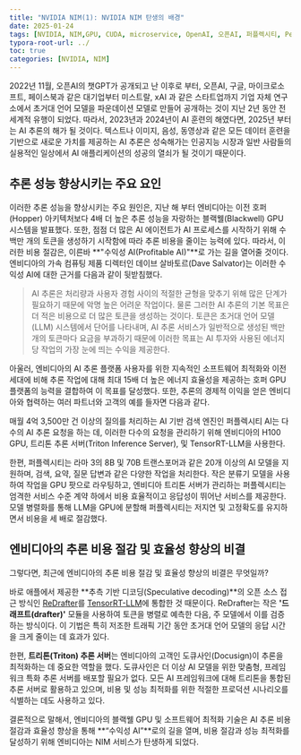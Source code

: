 ```yaml
---
title: "NVIDIA NIM(1): NVIDIA NIM 탄생의 배경"
date: 2025-01-24
tags: [NVIDIA, NIM,GPU, CUDA, microservice, OpenAI, 오픈AI, 퍼플렉시티, Perfexibilty, 트리톤 추론 서버, Triton Inference Server, TensorRT-LLM, LLM,H100, 애플, Apple, Speculative decoding, xAI]
typora-root-url: ../
toc: true
categories: [NVIDIA, NIM]
---
```


2022년 11월, 오픈AI의 챗GPT가 공개되고 난 이후로 부터, 오픈AI, 구글, 마이크로소프트, 페이스북과 같은 대기업부터 미스트랄, xAI 과 같은 스타트업까지 기업 자체 연구소에서 초거대 언어 모델을 파운데이션 모델로 만들어 공개하는 것이 지난 2년 동안 전세계적 유행이 되었다. 따라서, 2023년과 2024년이 AI 훈련의 해였다면, 2025년 부터는 AI 추론의 해가 될 것이다. 텍스트나 이미지, 음성, 동영상과 같은 모든 데이터 훈련을 기반으로 새로운 가치를 제공하는 AI 추론은 성숙해가는 인공지능 시장과 일반 사람들의 실용적인 일상에서 AI 애플리케이션의 성공의 열쇠가 될 것이기 때문이다.

## 추론 성능 향상시키는 주요 요인

이러한 추론 성능을 향상시키는 주요 원인은, 지난 해 부터 엔비디아는 이전 호퍼(Hopper) 아키텍처보다 4배 더 높은 추론 성능을 자랑하는 블랙웰(Blackwell) GPU 시스템을 발표했다. 또한, 점점 더 많은 AI 에이전트가 AI 프로세스를 시작하기 위해 수백만 개의 토큰을 생성하기 시작함에 따라 추론 비용을 줄이는 능력에 있다. 따라서, 이러한 비용 절감은, 이른바 **"수익성 AI(Profitable AI)"**로 가는 길을 열어줄 것이다. 엔비디아의 가속 컴퓨팅 제품 디렉터인 데이브 살바토르(Dave Salvator)는 이러한 수익성 AI에 대한 근거를 다음과 같이 뒷받침했다.

> AI 추론은 처리량과 사용자 경험 사이의 적절한 균형을 맞추기 위해 많은 단계가 필요하기 때문에 악명 높은 어려운 작업이다. 물론 그러한 AI 추론의 기본 목표은 더 적은 비용으로 더 많은 토큰을 생성하는 것이다. 토큰은 초거대 언어 모델(LLM) 시스템에서 단어를 나타내며, AI 추론 서비스가 일반적으로 생성된 백만 개의 토큰마다 요금을 부과하기 때문에 이러한 목표는 AI 투자와 사용된 에너지당 작업의 가장 눈에 띄는 수익을 제공한다. 

아울러, 엔비디아의 AI 추론 플랫폼 사용자를 위한 지속적인 소프트웨어 최적화와 이전 세대에 비해 추론 작업에 대해 최대 15배 더 높은 에너지 효율성을 제공하는 호퍼 GPU 플랫폼의 능력을 결합하여 이 목표를 달성했다. 또한, 추론의 경제적 이익을 얻은 엔비디아와 협력하는 여러 파트너와 고객의 예를 들자면 다음과 같다.

매월 4억 3,500만 건 이상의 질의를 처리하는 AI 기반 검색 엔진인 퍼플렉시티 AI는 다수의 AI 추론 요청을 하는 데, 이러한 다수의 요청을 관리하기 위해 엔비디아의 H100 GPU, 트리톤 추론 서버(Triton Inference Server), 및 TensorRT-LLM을 사용한다.

한편, 퍼플렉시티는 라마 3의 8B 및 70B 트랜스포머과 같은 20개 이상의 AI 모델을 지원하며, 검색, 요약, 질문 답변과 같은 다양한 작업을 처리한다. 작은 분류기 모델을 사용하여 작업을 GPU 팟으로 라우팅하고, 엔비디아 트리톤 서버가 관리하는 퍼플렉시티는 엄격한 서비스 수준 계약 하에서 비용 효율적이고 응답성이 뛰어난 서비스를 제공한다. 모델 병렬화를 통해 LLM을 GPU에 분할해 퍼플렉시티는 저지연 및 고정확도를 유지하면서 비용을 세 배로 절감했다.

## 엔비디아의 추론 비용 절감 및 효율성 향상의 비결

그렇다면, 최근에 엔비디아의 추론 비용 절감 및 효율성 향상의 비결은 무엇일까?

바로 애플에서 제공한 **추측 기반 디코딩(Speculative decoding)**의 오픈 소스 접근 방식인 [ReDrafter](https://github.com/apple/ml-recurrent-drafter)를 [TensorRT-LLM](https://github.com/NVIDIA/TensorRT-LLM)에 통합한 것 때문이다. ReDrafter는 작은 **'드래프트(drafter)'** 모듈을 사용하여 토큰을 병렬로 예측한 다음, 주 모델에서 이를 검증하는 방식이다. 이 기법은 특히 저조한 트래픽 기간 동안 초거대 언어 모델의 응답 시간을 크게 줄이는 데 효과가 있다.

한편, **트리톤(Triton) 추론 서버**는 엔비디아의 고객인 도큐사인(Docusign)이 추론을 최적화하는 데 중요한 역할을 했다. 도큐사인은 더 이상 AI 모델을 위한 맞춤형, 프레임워크 특화 추론 서버를 배포할 필요가 없다. 모든 AI 프레임워크에 대해 트리톤을 통합된 추론 서버로 활용하고 있으며, 비용 및 성능 최적화를 위한 적절한 프로덕션 시나리오를 식별하는 데도 사용하고 있다.

결론적으로 말해서, 엔비디아의 블랙웰 GPU 및 소프트웨어 최적화 기술은 AI 추론 비용 절감과 효율성 향상을 통해 **“수익성 AI”**로의 길을 열며, 비용 절감과 성능 최적화를 달성하기 위해 엔비디아는 NIM 서비스가 탄생하게 되었다.